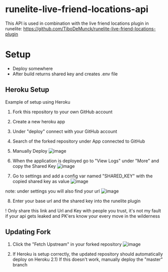 # runelite-live-friend-locations-api
This API is used in combination with the live friend locations plugin in runelite: https://github.com/TiboDeMunck/runelite-live-friend-locations-plugin

# Setup
- Deploy somewhere 
- After build returns shared key and creates .env file

## Heroku Setup
Example of setup using Heroku

1) Fork this repository to your own GitHub account
2) Create a new heroku app
3) Under "deploy" connect with your GitHub account
4) Search of the forked repository under App connected to GitHub
5) Manually Deploy
![image](https://user-images.githubusercontent.com/46536105/137190410-595425a5-a7b2-4925-978e-740d4a30b252.png)

6) When the application is deployed go to "View Logs" under "More" and copy the Shared Key
![image](https://user-images.githubusercontent.com/46536105/137190865-ce1508e3-b2f1-46ec-a640-e620260aca06.png)

7) Go to settings and add a config var named "SHARED_KEY" with the copied shared key as value
![image](https://user-images.githubusercontent.com/46536105/137191099-44ebc769-9d5e-47a5-8b0d-3796b0f61e70.png)

note: under settings you will also find your url
![image](https://user-images.githubusercontent.com/46536105/137191199-8dfa2572-f0b2-42ee-aee3-e1248d67f110.png)

8) Enter your base url and the shared key into the runelite plugin

! Only share this link and Url and Key with people you trust, it's not my fault if your api gets leaked and PK'ers know your every move in the wilderness

## Updating Fork
1) Click the "Fetch Upstream" in your forked repository
![image](https://user-images.githubusercontent.com/46536105/175146130-8537604b-6af6-4ad0-a48a-c5b8ac93e347.png)

2) If Heroku is setup correctly, the updated repository should automatically deploy on Heroku
2.1) If this doesn't work, manually deploy the "master" branch
